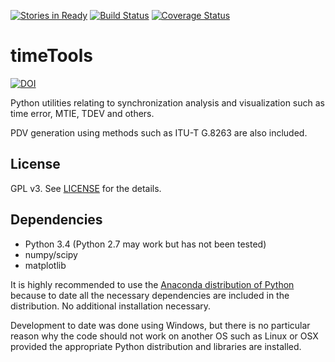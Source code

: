 [![Stories in Ready](https://badge.waffle.io/blueskyjunkie/timeTools.png?label=ready&title=Ready)](https://waffle.io/blueskyjunkie/timeTools)
[![Build Status](https://travis-ci.org/blueskyjunkie/timeTools.svg?branch=master)](https://travis-ci.org/blueskyjunkie/timeTools)
[![Coverage Status](https://coveralls.io/repos/blueskyjunkie/timeTools/badge.svg?branch=master&service=github)](https://coveralls.io/github/blueskyjunkie/timeTools?branch=master)

# timeTools
[![DOI](https://zenodo.org/badge/10532/blueskyjunkie/timeTools.svg)](http://dx.doi.org/10.5281/zenodo.15797)

Python utilities relating to synchronization analysis and visualization such as time error, MTIE, TDEV and others.

PDV generation using methods such as ITU-T G.8263 are also included.

## License
GPL v3. See [LICENSE](LICENSE) for the details.

## Dependencies

- Python 3.4 (Python 2.7 may work but has not been tested)
- numpy/scipy
- matplotlib

It is highly recommended to use the [Anaconda distribution of Python](http://continuum.io/downloads "Anaconda distribution of Python") because to date all the necessary dependencies are included in the distribution. No additional installation necessary.

Development to date was done using Windows, but there is no particular reason why the code should not work on another OS such as Linux or OSX provided the appropriate Python distribution and libraries are installed.
